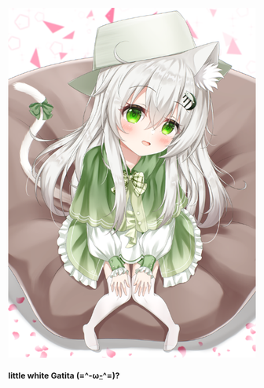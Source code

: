 ![yes here](100640355_p0.png)

<h3>
    little white Gatita (=^-ω<a href="/‏/‏/‏/‏/‏/‏/‏/‏/‏/‏/‏/‏/‏/‏/‏/‏/‏/‏/‏/‏/‏/‏/‏/‏/‏/‏/‏/‏/‏/‏.md">-</a>^=)?
</h3>